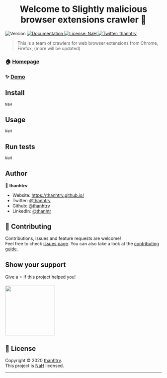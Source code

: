 <h1 align="center">Welcome to Slightly malicious browser extensions crawler 👋</h1>
<p>
  <img alt="Version" src="https://img.shields.io/badge/version-1.0-blue.svg?cacheSeconds=2592000" />
  <a href="NaH" target="_blank">
    <img alt="Documentation" src="https://img.shields.io/badge/documentation-yes-brightgreen.svg" />
  </a>
  <a href="NaH" target="_blank">
    <img alt="License: NaH" src="https://img.shields.io/badge/License-NaH-yellow.svg" />
  </a>
  <a href="https://twitter.com/thanhtrv" target="_blank">
    <img alt="Twitter: thanhtrv" src="https://img.shields.io/twitter/follow/thanhtrv.svg?style=social" />
  </a>
</p>

> This is a team of crawlers for web browser extensions from Chrome, Firefox, (more will be updated)

### 🏠 [Homepage](NaH)

### ✨ [Demo](NaH)

## Install

```sh
NaH
```

## Usage

```sh
NaH
```

## Run tests

```sh
NaH
```

## Author

👤 **thanhtrv**

* Website: https://thanhtrv.github.io/
* Twitter: [@thanhtrv](https://twitter.com/thanhtrv)
* Github: [@thanhtrv](https://github.com/thanhtrv)
* LinkedIn: [@thanhtr](https://linkedin.com/in/thanhtr)

## 🤝 Contributing

Contributions, issues and feature requests are welcome!<br />Feel free to check [issues page](NaH). You can also take a look at the [contributing guide](NaH).

## Show your support

Give a ⭐️ if this project helped you!

<a href="https://www.patreon.com/NaH">
  <img src="https://c5.patreon.com/external/logo/become_a_patron_button@2x.png" width="160">
</a>

## 📝 License

Copyright © 2020 [thanhtrv](https://github.com/thanhtrv).<br />
This project is [NaH](NaH) licensed.

***
